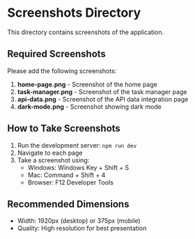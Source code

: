 # Screenshots Directory

This directory contains screenshots of the application.

## Required Screenshots

Please add the following screenshots:

1. **home-page.png** - Screenshot of the home page
2. **task-manager.png** - Screenshot of the task manager page
3. **api-data.png** - Screenshot of the API data integration page
4. **dark-mode.png** - Screenshot showing dark mode

## How to Take Screenshots

1. Run the development server: `npm run dev`
2. Navigate to each page
3. Take a screenshot using:
   - Windows: Windows Key + Shift + S
   - Mac: Command + Shift + 4
   - Browser: F12 Developer Tools

## Recommended Dimensions

- Width: 1920px (desktop) or 375px (mobile)
- Quality: High resolution for best presentation
